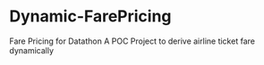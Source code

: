 # Dynamic-FarePricing
Fare Pricing for Datathon
A POC Project to derive airline ticket fare dynamically
